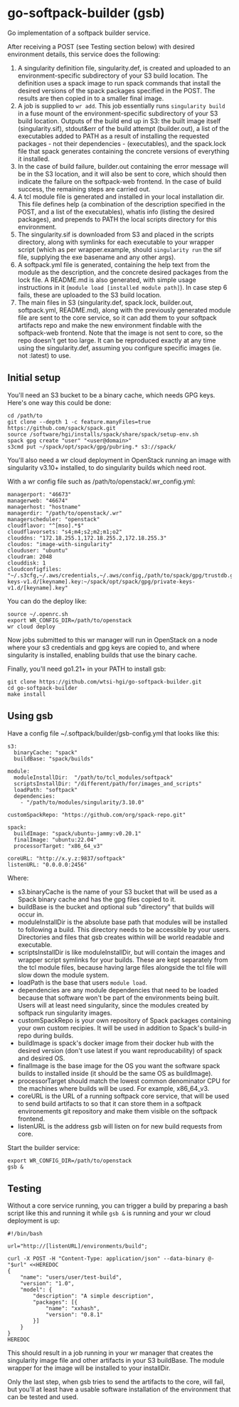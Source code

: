 # go-softpack-builder (gsb)
Go implementation of a softpack builder service.

After receiving a POST (see Testing section below) with desired environment
details, this service does the following:

1. A singularity definition file, singularity.def, is created and uploaded to
   an environment-specific subdirectory of your S3 build location.
   The definition uses a spack image to run spack commands that install the
   desired versions of the spack packages specified in the POST. The results
   are then copied in to a smaller final image.
2. A job is supplied to `wr add`. This job essentially runs `singularity build`
   in a fuse mount of the environment-specific subdirectory of your S3 build
   location. Outputs of the build end up in S3: the built image itself
   (singularity.sif), stdout&err of the build attempt (builder.out), a list of
   the executables added to PATH as a result of installing the requested
   packages - not their dependencies - (executables), and the spack.lock file
   that spack generates containing the concrete versions of everything it
   installed.
3. In the case of build failure, builder.out containing the error message will
   be in the S3 location, and it will also be sent to core, which should then
   indicate the failure on the softpack-web frontend.
   In the case of build success, the remaining steps are carried out.
4. A tcl module file is generated and installed in your local installation dir.
   This file defines help (a combination of the description specified in the
   POST, and a list of the executables), whatis info (listing the desired
   packages), and prepends to PATH the local scripts directory for this
   environment.
5. The singularity.sif is downloaded from S3 and placed in the scripts
   directory, along with symlinks for each executable to your wrapper script
   (which as per wrapper.example, should `singularity run` the sif file,
   supplying the exe basename and any other args).
6. A softpack.yml file is generated, containing the help text from the module as
   the description, and the concrete desired packages from the lock file. A
   README.md is also generated, with simple usage instructions in it
   (`module load [installed module path]`). In case step 6 fails, these are
   uploaded to the S3 build location.
7. The main files in S3 (singularity.def, spack.lock, builder.out,
   softpack.yml, README.md), along with the previously generated module file are
   sent to the core service, so it can add them to your softpack artifacts repo
   and make the new environment findable with the softpack-web frontend.
   Note that the image is not sent to core, so the repo doesn't get too large.
   It can be reproduced exactly at any time using the singularity.def, assuming
   you configure specific images (ie. not :latest) to use.

## Initial setup

You'll need an S3 bucket to be a binary cache, which needs GPG keys. Here's one
way this could be done:

```
cd /path/to
git clone --depth 1 -c feature.manyFiles=true https://github.com/spack/spack.git
source /software/hgi/installs/spack/share/spack/setup-env.sh
spack gpg create "user" "<user@domain>"
s3cmd put ~/spack/opt/spack/gpg/pubring.* s3://spack/
```

You'll also need a wr cloud deployment in OpenStack running an image with
singularity v3.10+ installed, to do singularity builds which need root.

With a wr config file such as /path/to/openstack/.wr_config.yml:
```
managerport: "46673"
managerweb: "46674"
managerhost: "hostname"
managerdir: "/path/to/openstack/.wr"
managerscheduler: "openstack"
cloudflavor: "^[mso].*$"
cloudflavorsets: "s4;m4;s2;m2;m1;o2"
clouddns: "172.18.255.1,172.18.255.2,172.18.255.3"
cloudos: "image-with-singularity"
clouduser: "ubuntu"
cloudram: 2048
clouddisk: 1
cloudconfigfiles: "~/.s3cfg,~/.aws/credentials,~/.aws/config,/path/to/spack/gpg/trustdb.gpg:~/spack/opt/spack/gpg/trustdb.gpg,/path/to/spack/gpg/pubring.kbx:~/spack/opt/spack/gpg/pubring.kbx,/path/to/spack/gpg/private-keys-v1.d/[keyname].key:~/spack/opt/spack/gpg/private-keys-v1.d/[keyname].key"
```

You can do the deploy like:

```
source ~/.openrc.sh
export WR_CONFIG_DIR=/path/to/openstack
wr cloud deploy
```

Now jobs submitted to this wr manager will run in OpenStack on a node where your
s3 credentials and gpg keys are copied to, and where singularity is installed,
enabling builds that use the binary cache.

Finally, you'll need go1.21+ in your PATH to install gsb:

```
git clone https://github.com/wtsi-hgi/go-softpack-builder.git
cd go-softpack-builder
make install
```

## Using gsb

Have a config file ~/.softpack/builder/gsb-config.yml that looks like this:

```
s3:
  binaryCache: "spack"
  buildBase: "spack/builds"

module:
  moduleInstallDir:  "/path/to/tcl_modules/softpack"
  scriptsInstallDir: "/different/path/for/images_and_scripts"
  loadPath: "softpack"
  dependencies:
    - "/path/to/modules/singularity/3.10.0"

customSpackRepo: "https://github.com/org/spack-repo.git"

spack:
  buildImage: "spack/ubuntu-jammy:v0.20.1"
  finalImage: "ubuntu:22.04"
  processorTarget: "x86_64_v3"

coreURL: "http://x.y.z:9837/softpack"
listenURL: "0.0.0.0:2456"
```

Where:

- s3.binaryCache is the name of your S3 bucket that will be used as a Spack
  binary cache and has the gpg files copied to it.
- buildBase is the bucket and optional sub "directory" that builds will occur
  in.
- moduleInstallDir is the absolute base path that modules will be installed to
  following a build. This directory needs to be accessible by your users.
  Directories and files that gsb creates within will be world readable and
  executable.
- scriptsInstallDir is like moduleInstallDir, but will contain the images and
  wrapper script symlinks for your builds. These are kept separately from the
  tcl module files, because having large files alongside the tcl file will slow
  down the module system.
- loadPath is the base that users `module load`.
- dependencies are any module dependencies that need to be loaded because that
  software won't be part of the environments being built. Users will at least
  need singularity, since the modules created by softpack run singularity
  images.
- customSpackRepo is your own repository of Spack packages containing your own
  custom recipies. It will be used in addition to Spack's build-in repo during
  builds.
- buildImage is spack's docker image from their docker hub with the desired
  version (don't use latest if you want reproducability) of spack and desired
  OS.
- finalImage is the base image for the OS you want the software spack builds to
  installed inside (it should be the same OS as buildImage).
- processorTarget should match the lowest common denominator CPU for the
  machines where builds will be used. For example, x86_64_v3.
- coreURL is the URL of a running softpack core service, that will be used to
  send build artifacts to so that it can store them in a softpack environements
  git repository and make them visible on the softpack frontend.
- listenURL is the address gsb will listen on for new build requests from core.

Start the builder service:

```
export WR_CONFIG_DIR=/path/to/openstack
gsb &
```

## Testing

Without a core service running, you can trigger a build by preparing a bash
script like this and running it while `gsb &` is running and your wr cloud
deployment is up:

```
#!/bin/bash

url="http://[listenURL]/environments/build";

curl -X POST -H "Content-Type: application/json" --data-binary @- "$url" <<HEREDOC
{
	"name": "users/user/test-build",
	"version": "1.0",
	"model": {
		"description": "A simple description",
		"packages": [{
			"name": "xxhash",
			"version": "0.8.1"
		}]
	}
}
HEREDOC
```

This should result in a job running in your wr manager that creates the
singularity image file and other artifacts in your S3 buildBase. The module
wrapper for the image will be installed to your installDir.

Only the last step, when gsb tries to send the artifacts to the core, will fail,
but you'll at least have a usable software installation of the environment that
can be tested and used.
